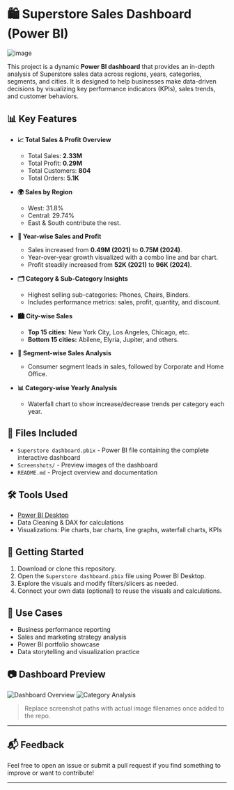 # 🛍️ Superstore Sales Dashboard (Power BI)

![image](https://github.com/user-attachments/assets/130e12ea-1da7-40be-9775-2704190489ff)


This project is a dynamic **Power BI dashboard** that provides an in-depth analysis of Superstore sales data across regions, years, categories, segments, and cities. It is designed to help businesses make data-driven decisions by visualizing key performance indicators (KPIs), sales trends, and customer behaviors.

## 📊 Key Features

- **📈 Total Sales & Profit Overview**
  - Total Sales: **2.33M**
  - Total Profit: **0.29M**
  - Total Customers: **804**
  - Total Orders: **5.1K**

- **🌍 Sales by Region**
  - West: 31.8%
  - Central: 29.74%
  - East & South contribute the rest.

- **📅 Year-wise Sales and Profit**
  - Sales increased from **0.49M (2021)** to **0.75M (2024)**.
  - Year-over-year growth visualized with a combo line and bar chart.
  - Profit steadily increased from **52K (2021)** to **96K (2024)**.

- **🗂️ Category & Sub-Category Insights**
  - Highest selling sub-categories: Phones, Chairs, Binders.
  - Includes performance metrics: sales, profit, quantity, and discount.

- **🏙️ City-wise Sales**
  - **Top 15 cities:** New York City, Los Angeles, Chicago, etc.
  - **Bottom 15 cities:** Abilene, Elyria, Jupiter, and others.

- **👥 Segment-wise Sales Analysis**
  - Consumer segment leads in sales, followed by Corporate and Home Office.

- **📊 Category-wise Yearly Analysis**
  - Waterfall chart to show increase/decrease trends per category each year.

## 📂 Files Included

- `Superstore dashboard.pbix` - Power BI file containing the complete interactive dashboard
- `Screenshots/` - Preview images of the dashboard
- `README.md` - Project overview and documentation

## 🛠️ Tools Used

- [Power BI Desktop](https://powerbi.microsoft.com/)
- Data Cleaning & DAX for calculations
- Visualizations: Pie charts, bar charts, line graphs, waterfall charts, KPIs

## 🚀 Getting Started

1. Download or clone this repository.
2. Open the `Superstore dashboard.pbix` file using Power BI Desktop.
3. Explore the visuals and modify filters/slicers as needed.
4. Connect your own data (optional) to reuse the visuals and calculations.

## 📌 Use Cases

- Business performance reporting
- Sales and marketing strategy analysis
- Power BI portfolio showcase
- Data storytelling and visualization practice

## 📷 Dashboard Preview

![Dashboard Overview](Screenshots/Screenshot_1.png)
![Category Analysis](Screenshots/Screenshot_2.png)

> Replace screenshot paths with actual image filenames once added to the repo.

---

## 📬 Feedback

Feel free to open an issue or submit a pull request if you find something to improve or want to contribute!

---

